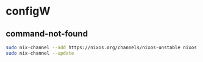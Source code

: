 # configW

## command-not-found
```bash
sudo nix-channel --add https://nixos.org/channels/nixos-unstable nixos
sudo nix-channel --update
```